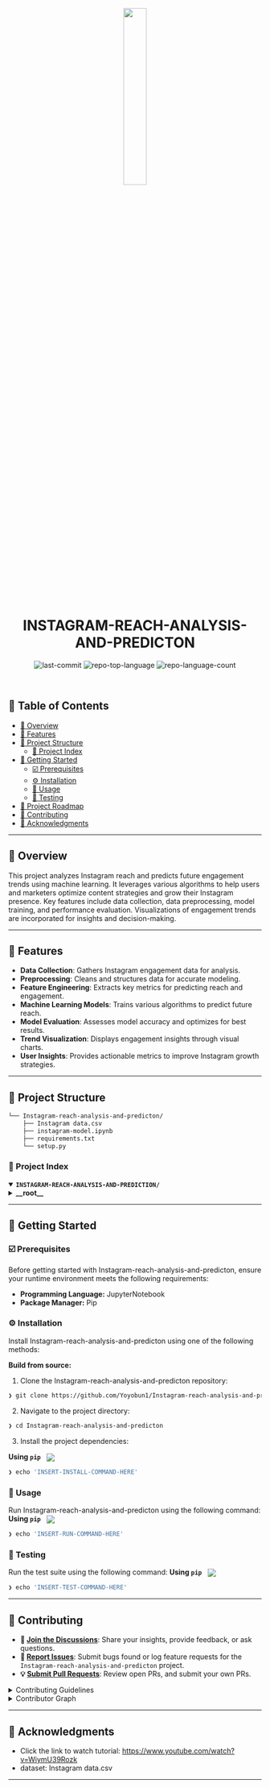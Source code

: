 <p align="center">
    <img src="https://img.icons8.com/?size=512&id=55494&format=png" align="center" width="30%">
</p>
<p align="center"><h1 align="center">INSTAGRAM-REACH-ANALYSIS-AND-PREDICTON</h1></p>
<p align="center">
	<img src="https://img.shields.io/github/last-commit/Yoyobun1/Instagram-reach-analysis-and-predicton?style=default&logo=git&logoColor=white&color=0074ff" alt="last-commit">
	<img src="https://img.shields.io/github/languages/top/Yoyobun1/Instagram-reach-analysis-and-predicton?style=default&color=0074ff" alt="repo-top-language">
	<img src="https://img.shields.io/github/languages/count/Yoyobun1/Instagram-reach-analysis-and-predicton?style=default&color=0074ff" alt="repo-language-count">
</p>
<p align="center"><!-- default option, no dependency badges. -->
</p>
<p align="center">
	<!-- default option, no dependency badges. -->
</p>
<br>

## 🔗 Table of Contents

- [📍 Overview](#-overview)
- [👾 Features](#-features)
- [📁 Project Structure](#-project-structure)
  - [📂 Project Index](#-project-index)
- [🚀 Getting Started](#-getting-started)
  - [☑️ Prerequisites](#-prerequisites)
  - [⚙️ Installation](#-installation)
  - [🤖 Usage](#🤖-usage)
  - [🧪 Testing](#🧪-testing)
- [📌 Project Roadmap](#-project-roadmap)
- [🔰 Contributing](#-contributing)
- [🙌 Acknowledgments](#-acknowledgments)

---

## 📍 Overview

<text>This project analyzes Instagram reach and predicts future engagement trends using machine learning. It leverages various algorithms to help users and marketers optimize content strategies and grow their Instagram presence. Key features include data collection, data preprocessing, model training, and performance evaluation. Visualizations of engagement trends are incorporated for insights and decision-making.</text>

---

## 👾 Features

- **Data Collection**: Gathers Instagram engagement data for analysis.
- **Preprocessing**: Cleans and structures data for accurate modeling.
- **Feature Engineering**: Extracts key metrics for predicting reach and engagement.
- **Machine Learning Models**: Trains various algorithms to predict future reach.
- **Model Evaluation**: Assesses model accuracy and optimizes for best results.
- **Trend Visualization**: Displays engagement insights through visual charts.
- **User Insights**: Provides actionable metrics to improve Instagram growth strategies.

---

## 📁 Project Structure

```sh
└── Instagram-reach-analysis-and-predicton/
    ├── Instagram data.csv
    ├── instagram-model.ipynb
    ├── requirements.txt
    └── setup.py
```


### 📂 Project Index
<details open>
	<summary><b><code>INSTAGRAM-REACH-ANALYSIS-AND-PREDICTION/</code></b></summary>
	<details> <!-- __root__ Submodule -->
		<summary><b>__root__</b></summary>
		<blockquote>
			<table>
			<tr>
				<td><b><a href='https://github.com/Yoyobun1/Instagram-reach-analysis-and-predicton/blob/master/instagram-model.ipynb'>instagram-model.ipynb</a></b></td>
				<td><code>❯ Contains the implementation of the reach analysis model, including data preprocessing and prediction algorithms.</code></td>
			</tr>
			<tr>
				<td><b><a href='https://github.com/Yoyobun1/Instagram-reach-analysis-and-predicton/blob/master/requirements.txt'>requirements.txt</a></b></td>
				<td><code>❯ Lists all the Python packages required to run the analysis and prediction scripts.</code></td>
			</tr>
			<tr>
				<td><b><a href='https://github.com/Yoyobun1/Instagram-reach-analysis-and-predicton/blob/master/setup.py'>setup.py</a></b></td>
				<td><code>❯ Configuration file for packaging and installing the application as a module.</code></td>
			</tr>
			</table>
		</blockquote>
	</details>
</details>


---
## 🚀 Getting Started

### ☑️ Prerequisites

Before getting started with Instagram-reach-analysis-and-predicton, ensure your runtime environment meets the following requirements:

- **Programming Language:** JupyterNotebook
- **Package Manager:** Pip


### ⚙️ Installation

Install Instagram-reach-analysis-and-predicton using one of the following methods:

**Build from source:**

1. Clone the Instagram-reach-analysis-and-predicton repository:
```sh
❯ git clone https://github.com/Yoyobun1/Instagram-reach-analysis-and-predicton
```

2. Navigate to the project directory:
```sh
❯ cd Instagram-reach-analysis-and-predicton
```

3. Install the project dependencies:


**Using `pip`** &nbsp; [<img align="center" src="https://img.shields.io/badge/Install-pip-blue" />](https://pip.pypa.io/en/stable/installation/)

```sh
❯ echo 'INSERT-INSTALL-COMMAND-HERE'
```


### 🤖 Usage
Run Instagram-reach-analysis-and-predicton using the following command:
**Using `pip`** &nbsp; [<img align="center" src="https://img.shields.io/badge/Install-pip-blue" />](https://pip.pypa.io/en/stable/installation/)

```sh
❯ echo 'INSERT-RUN-COMMAND-HERE'
```


### 🧪 Testing
Run the test suite using the following command:
**Using `pip`** &nbsp; [<img align="center" src="https://img.shields.io/badge/Install-pip-blue" />](https://pip.pypa.io/en/stable/installation/)

```sh
❯ echo 'INSERT-TEST-COMMAND-HERE'
```


---

## 🔰 Contributing

- **💬 [Join the Discussions](https://github.com/Yoyobun1/Instagram-reach-analysis-and-predicton/discussions)**: Share your insights, provide feedback, or ask questions.
- **🐛 [Report Issues](https://github.com/Yoyobun1/Instagram-reach-analysis-and-predicton/issues)**: Submit bugs found or log feature requests for the `Instagram-reach-analysis-and-predicton` project.
- **💡 [Submit Pull Requests](https://github.com/Yoyobun1/Instagram-reach-analysis-and-predicton/blob/main/CONTRIBUTING.md)**: Review open PRs, and submit your own PRs.

<details closed>
<summary>Contributing Guidelines</summary>

1. **Fork the Repository**: Start by forking the project repository to your github account.
2. **Clone Locally**: Clone the forked repository to your local machine using a git client.
   ```sh
   git clone https://github.com/Yoyobun1/Instagram-reach-analysis-and-predicton
   ```
3. **Create a New Branch**: Always work on a new branch, giving it a descriptive name.
   ```sh
   git checkout -b new-feature-x
   ```
4. **Make Your Changes**: Develop and test your changes locally.
5. **Commit Your Changes**: Commit with a clear message describing your updates.
   ```sh
   git commit -m 'Implemented new feature x.'
   ```
6. **Push to github**: Push the changes to your forked repository.
   ```sh
   git push origin new-feature-x
   ```
7. **Submit a Pull Request**: Create a PR against the original project repository. Clearly describe the changes and their motivations.
8. **Review**: Once your PR is reviewed and approved, it will be merged into the main branch. Congratulations on your contribution!
</details>

<details closed>
<summary>Contributor Graph</summary>
<br>
<p align="left">
   <a href="https://github.com{/Yoyobun1/Instagram-reach-analysis-and-predicton/}graphs/contributors">
      <img src="https://contrib.rocks/image?repo=Yoyobun1/Instagram-reach-analysis-and-predicton">
   </a>
</p>
</details>

---

## 🙌 Acknowledgments

- Click the link to watch tutorial: https://www.youtube.com/watch?v=WiymU39Rozk
- dataset: Instagram data.csv

---

